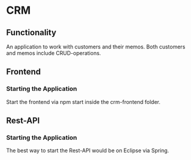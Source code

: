 # CRM
## Functionality
An application to work with customers and their memos.
Both customers and memos include CRUD-operations.

## Frontend
### Starting the Application
Start the frontend via npm start inside the crm-frontend folder.

## Rest-API
### Starting the Application
The best way to start the Rest-API would be on Eclipse via Spring.